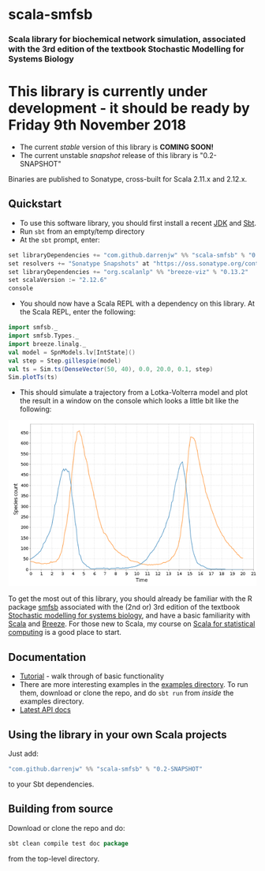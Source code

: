 # scala-smfsb

### Scala library for biochemical network simulation, associated with the 3rd edition of the textbook Stochastic Modelling for Systems Biology


# This library is currently under development - it should be ready by Friday 9th November 2018


* The current *stable* version of this library is **COMING SOON!**
* The current unstable *snapshot* release of this library is "0.2-SNAPSHOT"

Binaries are published to Sonatype, cross-built for Scala 2.11.x and 2.12.x.

## Quickstart

* To use this software library, you should first install a recent [JDK](http://www.oracle.com/technetwork/java/javase/downloads) and [Sbt](http://www.scala-sbt.org/).
* Run `sbt` from an empty/temp directory
* At the `sbt` prompt, enter:
```scala
set libraryDependencies += "com.github.darrenjw" %% "scala-smfsb" % "0.2-SNAPSHOT"
set resolvers += "Sonatype Snapshots" at "https://oss.sonatype.org/content/repositories/snapshots/"
set libraryDependencies += "org.scalanlp" %% "breeze-viz" % "0.13.2"
set scalaVersion := "2.12.6"
console
```
* You should now have a Scala REPL with a dependency on this library. At the Scala REPL, enter the following:
```scala
import smfsb._
import smfsb.Types._
import breeze.linalg._
val model = SpnModels.lv[IntState]()
val step = Step.gillespie(model)
val ts = Sim.ts(DenseVector(50, 40), 0.0, 20.0, 0.1, step)
Sim.plotTs(ts)
```
* This should simulate a trajectory from a Lotka-Volterra model and plot the result in a window on the console which looks a little bit like the following:

![Lotka-Volterra trajectory](LV-trajectory.png)

To get the most out of this library, you should already be familiar with the R package [smfsb](https://cran.r-project.org/package=smfsb) associated with the (2nd or) 3rd edition of the textbook [Stochastic modelling for systems biology](https://github.com/darrenjw/smfsb/), and have a basic familiarity with [Scala](https://www.scala-lang.org/) and [Breeze](https://github.com/scalanlp/breeze). For those new to Scala, my course on [Scala for statistical computing](https://github.com/darrenjw/scala-course/blob/master/SelfStudyGuide.md) is a good place to start.

## Documentation

* [Tutorial](docs/Tutorial.md) - walk through of basic functionality
* There are more interesting examples in the [examples directory](examples/). To run them, download or clone the repo, and do `sbt run` from *inside* the examples directory.
* [Latest API docs](https://darrenjw.github.io/scala-smfsb/api/smfsb/index.html)

## Using the library in your own Scala projects

Just add:
```scala
"com.github.darrenjw" %% "scala-smfsb" % "0.2-SNAPSHOT"
```
to your Sbt dependencies.

## Building from source

Download or clone the repo and do:
```scala
sbt clean compile test doc package
```
from the top-level directory.

